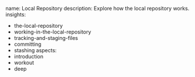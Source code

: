 name: Local Repository
description: Explore how the local repository works.
insights:
  - the-local-repository
  - working-in-the-local-repository
  - tracking-and-staging-files
  - committing
  - stashing
aspects:
  - introduction
  - workout
  - deep
